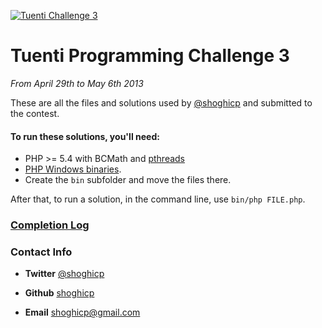 [![Tuenti Challenge 3](https://contest.tuenti.net/resources/logo.png)](https://contest.tuenti.net/)

# Tuenti Programming Challenge 3
_From April 29th to May 6th 2013_


These are all the files and solutions used by [@shoghicp](https://twitter.com/shoghicp) and submitted to the contest.

#### To run these solutions, you'll need:
* PHP >= 5.4 with BCMath and [pthreads](https://github.com/krakjoe/pthreads)
 * [PHP Windows binaries](http://bit.ly/14j6jTO).
 * Create the `bin` subfolder and move the files there.

After that, to run a solution, in the command line, use `bin/php FILE.php`.


### [Completion Log](LOG.md)


### Contact Info
* __Twitter__ [@shoghicp](https://twitter.com/shoghicp)

* __Github__ [shoghicp](https://github.com/shoghicp)

* __Email__ [shoghicp@gmail.com](mailto:shoghicp@gmail.com)